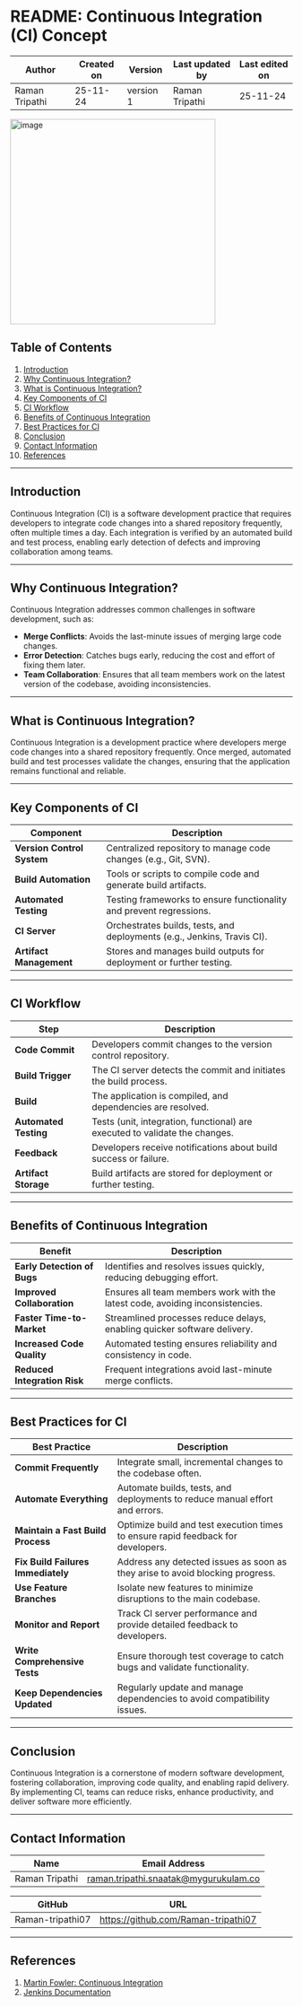 # README: Continuous Integration (CI) Concept

  | Author        | Created on | Version | Last updated by | Last edited on |
  |-------------|---------|-------------|-------------|---------|
  | Raman Tripathi | 25-11-24 | version 1 | Raman Tripathi | 25-11-24 |
  
   
  <img width="366" alt="image" src="https://github.com/user-attachments/assets/a917dbdb-0a6a-4740-bb91-6b6e3d5547b6">


## Table of Contents

1. [Introduction](#introduction)  
2. [Why Continuous Integration?](#why-continuous-integration)  
3. [What is Continuous Integration?](#what-is-continuous-integration)  
4. [Key Components of CI](#key-components-of-ci)  
5. [CI Workflow](#ci-workflow)  
6. [Benefits of Continuous Integration](#benefits-of-continuous-integration)  
7. [Best Practices for CI](#best-practices-for-ci)  
8. [Conclusion](#conclusion)  
9. [Contact Information](#contact-information)  
10. [References](#references)

---

## Introduction

Continuous Integration (CI) is a software development practice that requires developers to integrate code changes into a shared repository frequently, often multiple times a day. Each integration is verified by an automated build and test process, enabling early detection of defects and improving collaboration among teams.

---

## Why Continuous Integration?

Continuous Integration addresses common challenges in software development, such as:

- **Merge Conflicts**: Avoids the last-minute issues of merging large code changes.  
- **Error Detection**: Catches bugs early, reducing the cost and effort of fixing them later.  
- **Team Collaboration**: Ensures that all team members work on the latest version of the codebase, avoiding inconsistencies.  

---

## What is Continuous Integration?

Continuous Integration is a development practice where developers merge code changes into a shared repository frequently. Once merged, automated build and test processes validate the changes, ensuring that the application remains functional and reliable.

---

## Key Components of CI

| **Component**            | **Description**                                                                 |
|---------------------------|---------------------------------------------------------------------------------|
| **Version Control System** | Centralized repository to manage code changes (e.g., Git, SVN).               |
| **Build Automation**      | Tools or scripts to compile code and generate build artifacts.                 |
| **Automated Testing**     | Testing frameworks to ensure functionality and prevent regressions.            |
| **CI Server**             | Orchestrates builds, tests, and deployments (e.g., Jenkins, Travis CI).        |
| **Artifact Management**   | Stores and manages build outputs for deployment or further testing.            |

---

## CI Workflow

| **Step**                | **Description**                                                                 |
|--------------------------|---------------------------------------------------------------------------------|
| **Code Commit**          | Developers commit changes to the version control repository.                   |
| **Build Trigger**        | The CI server detects the commit and initiates the build process.              |
| **Build**                | The application is compiled, and dependencies are resolved.                    |
| **Automated Testing**    | Tests (unit, integration, functional) are executed to validate the changes.    |
| **Feedback**             | Developers receive notifications about build success or failure.               |
| **Artifact Storage**     | Build artifacts are stored for deployment or further testing.                  |

---

## Benefits of Continuous Integration

| **Benefit**                     | **Description**                                                                 |
|----------------------------------|---------------------------------------------------------------------------------|
| **Early Detection of Bugs**      | Identifies and resolves issues quickly, reducing debugging effort.             |
| **Improved Collaboration**       | Ensures all team members work with the latest code, avoiding inconsistencies.   |
| **Faster Time-to-Market**        | Streamlined processes reduce delays, enabling quicker software delivery.        |
| **Increased Code Quality**       | Automated testing ensures reliability and consistency in code.                 |
| **Reduced Integration Risk**     | Frequent integrations avoid last-minute merge conflicts.                       | 

---

## Best Practices for CI

| **Best Practice**            | **Description**                                                                 |
|-------------------------------|---------------------------------------------------------------------------------|
| **Commit Frequently**         | Integrate small, incremental changes to the codebase often.                     |
| **Automate Everything**       | Automate builds, tests, and deployments to reduce manual effort and errors.     |
| **Maintain a Fast Build Process** | Optimize build and test execution times to ensure rapid feedback for developers. |
| **Fix Build Failures Immediately** | Address any detected issues as soon as they arise to avoid blocking progress.    |
| **Use Feature Branches**      | Isolate new features to minimize disruptions to the main codebase.              |
| **Monitor and Report**        | Track CI server performance and provide detailed feedback to developers.         |
| **Write Comprehensive Tests** | Ensure thorough test coverage to catch bugs and validate functionality.          |
| **Keep Dependencies Updated** | Regularly update and manage dependencies to avoid compatibility issues.          | 

---

## Conclusion

Continuous Integration is a cornerstone of modern software development, fostering collaboration, improving code quality, and enabling rapid delivery. By implementing CI, teams can reduce risks, enhance productivity, and deliver software more efficiently.

---

## Contact Information

| Name| Email Address      |
|-----|--------------------------|
| Raman Tripathi | raman.tripathi.snaatak@mygurukulam.co |

| GitHub | URL |
|----------|---------|
|  Raman-tripathi07  |  https://github.com/Raman-tripathi07 |

---

## References

1. [Martin Fowler: Continuous Integration](https://martinfowler.com/articles/continuousIntegration.html)  
2. [Jenkins Documentation](https://www.jenkins.io/doc/)   

